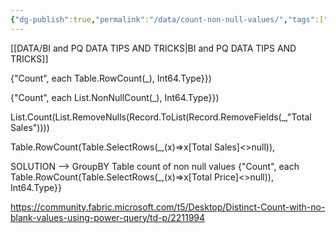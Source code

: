 ```yaml
---
{"dg-publish":true,"permalink":"/data/count-non-null-values/","tags":["Power_query","Data"]}
---
```


[[DATA/BI and PQ DATA TIPS AND TRICKS\|BI and PQ DATA TIPS AND TRICKS]]

{"Count", each Table.RowCount(_), Int64.Type}})


{"Count", each List.NonNullCount(_), Int64.Type}})


List.Count(List.RemoveNulls(Record.ToList(Record.RemoveFields(_,"Total Sales"))))


Table.RowCount(Table.SelectRows(_,(x)=>x[Total Sales]<>null)),

SOLUTION --> GroupBY Table count of non null values
{"Count", each Table.RowCount(Table.SelectRows(_,(x)=>x[Total Price]<>null)), Int64.Type}}



https://community.fabric.microsoft.com/t5/Desktop/Distinct-Count-with-no-blank-values-using-power-query/td-p/2211994